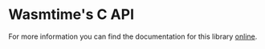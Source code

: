 # Wasmtime's C API

For more information you can find the documentation for this library
[online](https://bytecodealliance.github.io/wasmtime/c-api/).
